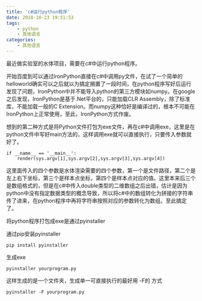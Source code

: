 ```yaml
---
title: 'c#运行python程序'
date: 2018-10-23 19:51:53
tags:
	- python
	- 其他语言
categories:
	- 其他语言
---
```

最近做实验室的水体项目，需要在c#中运行python程序。

开始百度到可以通过IronPython直接在c#中调用py文件，在试了一个简单的helloworld确实可以之后就以为搞定搁置了一段时间，在python程序写好后运行发现了问题，IronPython中并不能导入python的第三方模块如numpy。在google之后发现，IronPython是基于.Net平台的，只能加载CLR Assembly，除了标准库，不能加载一般的C Extension。而numpy这种恰好是编译过的，根本不可能在IronPython上正常使用，至此，IronPython方式作废。

想到的第二种方式是将Python文件打包为exe文件，再在c#中调用exe，这里是在python文件中写好main方法的，这样调用exe就可以直接执行，只要传入参数就好了。

```
if __name__ == '__main__':
    render(sys.argv[1],sys.argv[2],sys.argv[3],sys.argv[4])
```
这里面传入的四个参数是水体渲染需要的四个参数，第一个是文件路径，第二个是左上右下坐标，第三个是样本点坐标，第四个是样本点对应的值。这里本来后三个是数组格式的，但是在c#中传入double类型的二维数组之后出错，估计是因为python中没有指定数据类型的概念导致，所以将c#中的数组转化为拼接的字符串传了进来，在python程序中再将字符串按照对应的参数转化为数组。至此搞定了。

将python程序打包成exe是通过pyinstaller

通过pip安装pyinstaller

```
pip install pyinstaller
```

生成exe

```
pyinstaller yourprogram.py
```

这样生成的是一个文件夹，生成单一可直接执行的最好用 -F的 方式

```
pyinstaller -F yourprogram.py
```
